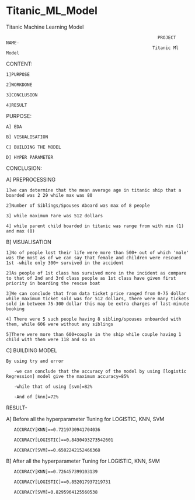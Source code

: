 # Titanic_ML_Model

Titanic Machine Learning Model

                                                              PROJECT NAME-
                                                            Titanic Ml Model
                                                            
 CONTENT:
 
    1]PURPOSE 

    2]WORKDONE 

    3]CONCLUSION 

    4]RESULT
    
    
 
 PURPOSE:
 
    A] EDA

    B] VISUALISATION 

    C] BUILDING THE MODEL

    D] HYPER PARAMETER
 
 
 
 CONCLUSION:
 
A] PREPROCESSING

    1]we can determine that the mean average age in titanic ship that a boarded was 2 29 while max was 80

    2]Number of Siblings/Spouses Aboard was max of 8 people

    3] while maximum Fare was 512 dollars

    4] while parent child boarded in titanic was range from with min (1) and max (8)
   
B] VISUALISATION

    1]No of people lost their life were more than 500+ out of which 'male' was the most as of we can say that female and children were rescued 1st -while only 300+ survived in the accident

    2]As people of 1st class has survived more in the incident as compare to that of 2nd and 3rd class people as 1st class have given first priority in boarding the rescue boat

    3]We can conclude that from data ticket price ranged from 0-75 dollar while maximum ticket sold was for 512 dollars, there were many tickets sold in between 75-300 dollar this may be extra charges of last-minute booking

    4] There were 5 such people having 8 sibling/spouses onboarded with them, while 606 were without any siblings

    5]There were more than 600+couple in the ship while couple having 1 child with them were 118 and so on
    
C] BUILDING MODEL

    By using try and error

       -we can conclude that the accuracy of the model by using [logistic Regression] model give the maximum accuracy=85%

       -while that of using [svm]=82%

       -And of [knn]=72%
RESULT-

 A] Before all the hyperparameter Tuning for LOGISTIC, KNN, SVM
       
       ACCURACY[KNN]==0.7219730941704036
       
       ACCURACY[LOGISTIC]==0.8430493273542601
       
       ACCURACY[SVM]==0.6502242152466368

  B] After all the hyperparameter Tuning for LOGISTIC, KNN, SVM
       
       ACCURACY[KNN]==0.726457399103139
       
       ACCURACY[LOGISTIC]==0.852017937219731
       
       ACCURACY[SVM]=0.8295964125560538 
